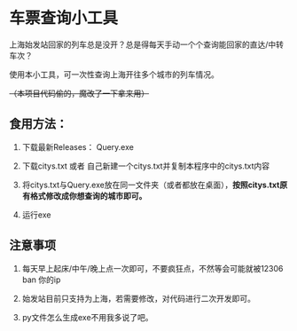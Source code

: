 # 车票查询小工具

上海始发站回家的列车总是没开？总是得每天手动一个个查询能回家的直达/中转车次？

使用本小工具，可一次性查询上海开往多个城市的列车情况。

~~（本项目代码偷的，魔改了一下拿来用）~~

## 食用方法：

1. 下载最新Releases： Query.exe

2. 下载citys.txt 或者 自己新建一个citys.txt并复制本程序中的citys.txt内容

3. 将citys.txt与Query.exe放在同一文件夹（或者都放在桌面），**按照citys.txt原有格式修改成你想查询的城市即可。**

4. 运行exe

## 注意事项

1. 每天早上起床/中午/晚上点一次即可，不要疯狂点，不然等会可能就被12306 ban 你的ip

2. 始发站目前只支持为上海，若需要修改，对代码进行二次开发即可。

3. py文件怎么生成exe不用我多说了吧。

